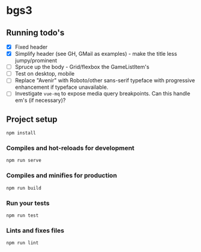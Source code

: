 # bgs3

## Running todo's
- [x] Fixed header
- [x] Simplify header (see GH, GMail as examples) - make the title less jumpy/prominent
- [ ] Spruce up the body - Grid/flexbox the GameListItem's
- [ ] Test on desktop, mobile
- [ ] Replace "Avenir" with Roboto/other sans-serif typeface with progressive enhancement if
  typeface unavailable.
- [ ] Investigate `vue-mq` to expose media query breakpoints. Can this handle em's (if necessary)?

## Project setup
```
npm install
```

### Compiles and hot-reloads for development
```
npm run serve
```

### Compiles and minifies for production
```
npm run build
```

### Run your tests
```
npm run test
```

### Lints and fixes files
```
npm run lint
```

